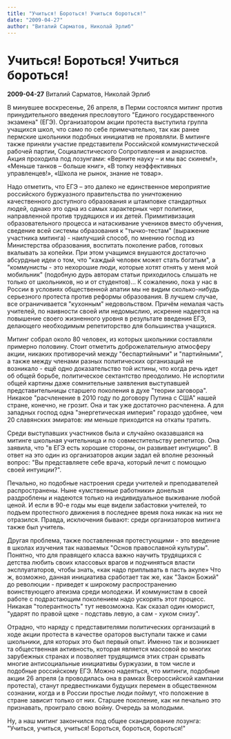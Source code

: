 ```yaml
---
title: "Учиться! Бороться! Учиться бороться!"
date: "2009-04-27"
author: "Виталий Сарматов, Николай Эрлиб"
---
```


# Учиться! Бороться! Учиться бороться!

**2009-04-27** Виталий Сарматов, Николай Эрлиб

В минувшее воскресенье, 26 апреля, в Перми состоялся митинг против принудительного введения пресловутого "Единого государственного экзамена" (ЕГЭ). Организатором акции протеста выступила группа учащихся школ, что само по себе примечательно, так как ранее пермские школьники подобных инициатив не проявляли. В митинге также приняли участие представители Российской коммунистической рабочей партии, Социалистического Сопротивления и анархистов. Акция проходила под лозунгами: «Верните науку – и мы вас скинем!», «Меньше танков – больше книг», «В топку неэффективных управленцев!», «Школа не рынок, знание не товар».

Надо отметить, что ЕГЭ – это далеко не единственное мероприятие российского буржуазного правительства по уничтожению качественного доступного образования и штамповке стандартных людей, однако это одна из самых характерных черт политики, направленной против трудящихся и их детей. Примитивизация образовательного процесса и натаскивание учеников вместо обучения, сведение всей системы образования к "тычко-тестам" (выражение участника митинга) - наилучший способ, по мнению господ из Министерства образования, воспитать поколение рабов, готовых вкалывать за копейки. При этом учащимся внушаются достаточно абсурдные идеи о том, что "каждый человек может стать богатым", а "коммунисты - это нехорошие люди, которые хотят отнять у меня мой мобильник" (подобную дурь авторам статьи приходилось слышать не только от школьников, но и от студентов)… К сожалению, пока у нас в России в условиях общественной апатии мы не видим сколько-нибудь серьезного протеста против реформы образования. В лучшем случае, все ограничивается "кухонным" недовольством. Причём немалая часть учителей, по наивности своей или недомыслию, искренне надеется на повышение своего жизненного уровня в результате введения ЕГЭ, делающего необходимым репетиторство для большинства учащихся.

Митинг собрал около 80 человек, из которых школьники составляли примерно половину. Стоит отметить доброжелательную атмосферу акции, никаких противоречий между "беспартийными" и "партийными", а также между членами разных политических организаций не возникало - ещё одно доказательство той истины, что когда речь идет об общей борьбе, политическое сектантство преодолимо. Не испортили общей картины даже сомнительные заявления выступавшей представительницы старшего поколения в духе "теории заговора". Никакое "расчленение в 2010 году по договору Путина с США" нашей стране, конечно, не грозит. Она и так уже достаточно расчленена. А для западных господ одна "энергетическая империя" гораздо удобнее, чем 20 славянских эмиратов: им меньше приходится на откаты тратить.

Среди выступавших участников была и случайно оказавшаяся на митинге школьная учительница и по совместительству репетитор. Она заявила, что "в ЕГЭ есть хорошие стороны, он развивает интуицию". В ответ на это один из организаторов акции задал ей вполне резонный вопрос: "Вы представляете себе врача, который лечит с помощью своей интуиции?".

Печально, но подобные настроения среди учителей и преподавателей распространены. Ныне «умственные работники» донельзя раздроблены и надеются только на индивидуальное выживание любой ценой. И если в 90-е годы мы еще видели забастовки учителей, то подъем протестного движения в последнее время пока никак на них не отразился. Правда, исключения бывают: среди организаторов митинга также был учитель.

Другая проблема, также поставленная протестующими - это введение в школах изучения так назваемых "Основ православной культуры". Понятно, что для правящего класса важно научить трудящихся с детства любить своих классовых врагов и подчиняться власти эксплуататоров, чтобы знать, «как надо приплывать в пасть акуле» Что ж, возможно, данная инициатива сработает так же, как "Закон Божий" до революции - приведет к широкому распространению воинствующего атеизма среди молодежи. И коммунистам в своей работе с подрастающим поколением надо ускорять этот процесс. Никакая "толерантность" тут невозможна. Как сказал один юморист, "ударят по правой щеке - подставь левую, а сам - хуком снизу".

Отрадно, что наряду с представителями политических организаций в ходе акции протеста в качестве ораторов выступали также и сами школьники, для которых это был первый опыт. Именно так и возникает та общественная активность, которая является массовой во многих зарубежных странах и позволяет трудящимся этих стран срывать многие антисоциальные инициативы буржуазии, в том числе и подобные российскому ЕГЭ. Можно надеяться, что митинги, подобные акции 26 апреля (а проводилась она в рамках Всероссийской кампании протеста), станут предвестниками будущих перемен в общественном сознании, когда и в России простые люди поймут, что положение в стране зависит только от них. Старшее поколение, как ни печально это признавать, проиграло свою войну. Очередь за молодыми.

Ну, а наш митинг закончился под общее скандирование лозунга: "Учиться, учиться, учиться! Бороться, бороться, бороться!"